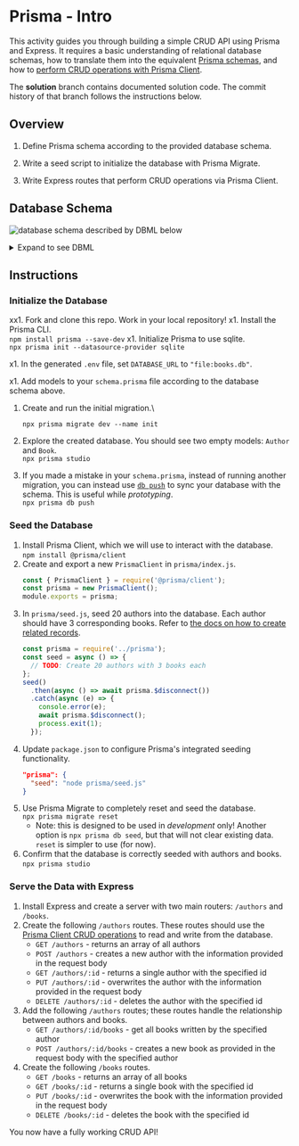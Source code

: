 # Prisma - Intro

This activity guides you through building a simple CRUD API using Prisma and Express. It requires a basic understanding of relational database schemas, how to translate them into the equivalent [Prisma schemas](https://www.prisma.io/docs/concepts/components/prisma-schema), and how to [perform CRUD operations with Prisma Client](https://www.prisma.io/docs/concepts/components/prisma-client/crud).

The **solution** branch contains documented solution code. The commit history of that branch follows the instructions below.

## Overview

1. Define Prisma schema according to the provided database schema.

2. Write a seed script to initialize the database with Prisma Migrate.

3. Write Express routes that perform CRUD operations via Prisma Client.

## Database Schema

![database schema described by DBML below](database_schema.svg)

<details>
<summary>Expand to see DBML</summary>

```dbml
Table Author {
  id Serial [pk]
  name String
}

Table Book {
  id Serial [pk]
  title String
  authorId Int
}

Ref: "Book"."authorId" > "Author"."id"
```

</details>

## Instructions

### Initialize the Database

xx1. Fork and clone this repo. Work in your local repository!
x1. Install the Prisma CLI.\
   `npm install prisma --save-dev`
x1. Initialize Prisma to use sqlite.\
   `npx prisma init --datasource-provider sqlite`


x1. In the generated `.env` file, set `DATABASE_URL` to `"file:books.db"`.

x1. Add models to your `schema.prisma` file according to the database schema above.

1. Create and run the initial migration.\

   `npx prisma migrate dev --name init`
1. Explore the created database. You should see two empty models: `Author` and `Book`.\
   `npx prisma studio`
1. If you made a mistake in your `schema.prisma`, instead of running another migration, you can instead use [`db push`](https://www.prisma.io/docs/guides/migrate/prototyping-schema-db-push) to sync your database with the schema. This is useful while _prototyping_.\
   `npx prisma db push`

### Seed the Database

1. Install Prisma Client, which we will use to interact with the database.\
   `npm install @prisma/client`
1. Create and export a new `PrismaClient` in `prisma/index.js`.
   ```js
   const { PrismaClient } = require('@prisma/client');
   const prisma = new PrismaClient();
   module.exports = prisma;
   ```
1. In `prisma/seed.js`, seed 20 authors into the database. Each author should have 3 corresponding books. Refer to [the docs on how to create related records](https://www.prisma.io/docs/concepts/components/prisma-client/relation-queries#create-a-related-record).
   ```js
   const prisma = require('../prisma');
   const seed = async () => {
     // TODO: Create 20 authors with 3 books each
   };
   seed()
     .then(async () => await prisma.$disconnect())
     .catch(async (e) => {
       console.error(e);
       await prisma.$disconnect();
       process.exit(1);
     });
   ```
1. Update `package.json` to configure Prisma's integrated seeding functionality.
   ```json
   "prisma": {
     "seed": "node prisma/seed.js"
   }
   ```
1. Use Prisma Migrate to completely reset and seed the database.\
   `npx prisma migrate reset`
   - Note: this is designed to be used in _development_ only! Another option is `npx prisma db seed`, but that will not clear existing data. `reset` is simpler to use (for now).
1. Confirm that the database is correctly seeded with authors and books.\
   `npx prisma studio`

### Serve the Data with Express

1. Install Express and create a server with two main routers: `/authors` and `/books`.
1. Create the following `/authors` routes. These routes should use the [Prisma Client CRUD operations](https://www.prisma.io/docs/concepts/components/prisma-client/crud) to read and write from the database.
   - `GET /authors` - returns an array of all authors
   - `POST /authors` - creates a new author with the information provided in the request body
   - `GET /authors/:id` - returns a single author with the specified id
   - `PUT /authors/:id` - overwrites the author with the information provided in the request body
   - `DELETE /authors/:id` - deletes the author with the specified id
1. Add the following `/authors` routes; these routes handle the relationship between authors and books.
   - `GET /authors/:id/books` - get all books written by the specified author
   - `POST /authors/:id/books` - creates a new book as provided in the request body with the specified author
1. Create the following `/books` routes.
   - `GET /books` - returns an array of all books
   - `GET /books/:id` - returns a single book with the specified id
   - `PUT /books/:id` - overwrites the book with the information provided in the request body
   - `DELETE /books/:id` - deletes the book with the specified id

You now have a fully working CRUD API!
